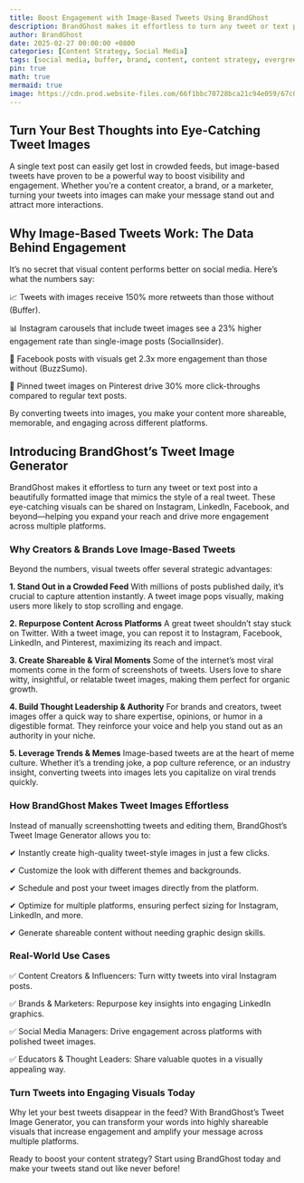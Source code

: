 ```yaml
---
title: Boost Engagement with Image-Based Tweets Using BrandGhost
description: BrandGhost makes it effortless to turn any tweet or text post into a beautifully formatted image that mimics the style of a real tweet. These eye-catching visuals can be shared on Instagram, LinkedIn, Facebook, and beyond—helping you expand your reach and drive more engagement across multiple platforms.
author: BrandGhost
date: 2025-02-27 00:00:00 +0800
categories: [Content Strategy, Social Media]
tags: [social media, buffer, brand, content, content strategy, evergreen, tweet]
pin: true
math: true
mermaid: true
image: https://cdn.prod.website-files.com/66f1bbc70728bca21c94e059/67c07c15f89714c75827c2fb_Screenshot%202025-02-27%20095155.png
---
```


## Turn Your Best Thoughts into Eye-Catching Tweet Images

A single text post can easily get lost in crowded feeds, but image-based tweets have proven to be a powerful way to boost visibility and engagement. Whether you’re a content creator, a brand, or a marketer, turning your tweets into images can make your message stand out and attract more interactions.

## Why Image-Based Tweets Work: The Data Behind Engagement

It’s no secret that visual content performs better on social media. Here’s what the numbers say:

📈 Tweets with images receive 150% more retweets than those without (Buffer).

📊 Instagram carousels that include tweet images see a 23% higher engagement rate than single-image posts (SocialInsider).

🚀 Facebook posts with visuals get 2.3x more engagement than those without (BuzzSumo).

📌 Pinned tweet images on Pinterest drive 30% more click-throughs compared to regular text posts.

By converting tweets into images, you make your content more shareable, memorable, and engaging across different platforms.

## Introducing BrandGhost’s Tweet Image Generator

BrandGhost makes it effortless to turn any tweet or text post into a beautifully formatted image that mimics the style of a real tweet. These eye-catching visuals can be shared on Instagram, LinkedIn, Facebook, and beyond—helping you expand your reach and drive more engagement across multiple platforms.

### Why Creators & Brands Love Image-Based Tweets

Beyond the numbers, visual tweets offer several strategic advantages:

**1. Stand Out in a Crowded Feed**
With millions of posts published daily, it’s crucial to capture attention instantly. A tweet image pops visually, making users more likely to stop scrolling and engage.

**2. Repurpose Content Across Platforms**
A great tweet shouldn’t stay stuck on Twitter. With a tweet image, you can repost it to Instagram, Facebook, LinkedIn, and Pinterest, maximizing its reach and impact.

**3. Create Shareable & Viral Moments**
Some of the internet’s most viral moments come in the form of screenshots of tweets. Users love to share witty, insightful, or relatable tweet images, making them perfect for organic growth.

**4. Build Thought Leadership & Authority**
For brands and creators, tweet images offer a quick way to share expertise, opinions, or humor in a digestible format. They reinforce your voice and help you stand out as an authority in your niche.

**5. Leverage Trends & Memes**
Image-based tweets are at the heart of meme culture. Whether it’s a trending joke, a pop culture reference, or an industry insight, converting tweets into images lets you capitalize on viral trends quickly.

### How BrandGhost Makes Tweet Images Effortless

Instead of manually screenshotting tweets and editing them, BrandGhost’s Tweet Image Generator allows you to:

✔ Instantly create high-quality tweet-style images in just a few clicks.

✔ Customize the look with different themes and backgrounds.

✔ Schedule and post your tweet images directly from the platform.

✔ Optimize for multiple platforms, ensuring perfect sizing for Instagram, LinkedIn, and more.

✔ Generate shareable content without needing graphic design skills.

### Real-World Use Cases

✅ Content Creators & Influencers: Turn witty tweets into viral Instagram posts.

✅ Brands & Marketers: Repurpose key insights into engaging LinkedIn graphics.

✅ Social Media Managers: Drive engagement across platforms with polished tweet images.

✅ Educators & Thought Leaders: Share valuable quotes in a visually appealing way.

### Turn Tweets into Engaging Visuals Today

Why let your best tweets disappear in the feed? With BrandGhost’s Tweet Image Generator, you can transform your words into highly shareable visuals that increase engagement and amplify your message across multiple platforms.

Ready to boost your content strategy? Start using BrandGhost today and make your tweets stand out like never before!
